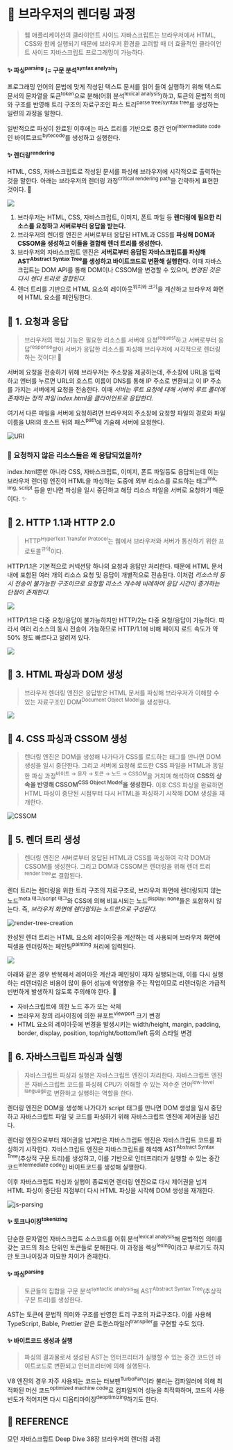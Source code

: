# 🚀 브라우저의 렌더링 과정

> 웹 애플리케이션의 클라이언트 사이드 자바스크립트는 브라우저에서 HTML, CSS와 함께 실행되기 때문에 브라우저 환경을 고려할 때 더 효율적인 클라이언트 사이드 자바스크립트 프로그래밍이 가능하다.

#### ✨ 파싱<sup>parsing</sup> (= 구문 분석<sup>syntax analysis</sup>)

프로그래밍 언어의 문법에 맞게 작성된 텍스트 문서를 읽어 들여 실행하기 위해 텍스트 문서의 문자열을 토큰<sup>token</sup>으로 분해(어휘 분석<sup>lexical analysis</sup>)하고, 토큰의 문법적 의미와 구조를 반영해 트리 구조의 자료구조인 파스 트리<sup>parse tree/syntax tree</sup>를 생성하는 일련의 과정을 말한다.

일반적으로 파싱이 완료된 이후에는 파스 트리를 기반으로 중간 언어<sup>intermediate code</sup>인 바이트코드<sup>bytecode</sup>를 생성하고 실행한다.

#### ✨ 렌더링<sup>rendering</sup>

HTML, CSS, 자바스크립트로 작성된 문서를 파싱해 브라우저에 시각적으로 출력하는 것을 말한다. 아래는 브라우저의 렌더링 과정<sup>critical rendering path</sup>을 간략하게 표현한 것이다. 👀

![](https://velog.velcdn.com/images/pon06188/post/1d189052-65c8-4be3-887c-bfd6a25e82de/image.png)

1. 브라우저는 HTML, CSS, 자바스크립트, 이미지, 폰트 파일 등 **렌더링에 필요한 리소스를 요청하고 서버로부터 응답을 받는다.**
2. 브라우저의 렌더링 엔진은 서버로부터 응답된 HTML과 CSS를 **파싱해 DOM과 CSSOM을 생성하고 이들을 결합해 렌더 트리를 생성한다.**
3. 브라우저의 자바스크립트 엔진은 **서버로부터 응답된 자바스크립트를 파싱해 AST<sup>Abstract Syntax Tree</sup>를 생성하고 바이트코드로 변환해 실행한다.** 이때 자바스크립트는 DOM API를 통해 DOM이나 CSSOM을 변경할 수 있으며, _변경된 것은 다시 렌더 트리로 결합된다._
4. 렌더 트리를 기반으로 HTML 요소의 레이아웃<sup>위치와 크기</sup>을 계산하고 브라우저 화면에 HTML 요소를 페인팅한다.

## 🔎 1. 요청과 응답

> 브라우저의 핵심 기능은 필요한 리소스를 서버에 요청<sup>request</sup>하고 서버로부터 응답<sup>response</sup>받아 서버가 응답한 리소스를 파싱해 브라우저에 시각적으로 렌더링하는 것이다! 👀

서버에 요청을 전송하기 위해 브라우저는 주소창을 제공하는데, 주소창에 URL을 입력하고 엔터를 누르면 URL의 호스트 이름이 DNS를 통해 IP 주소로 변환되고 이 IP 주소를 가지는 서버에게 요청을 전송한다. 이때 _서버는 루트 요청에 대해 서버의 루트 폴더에 존재하는 정적 파일 index.html을 클라이언트로 응답한다._

여기서 다른 파일을 서버에 요청하려면 브라우저의 주소창에 요청할 파일의 경로와 파일 이름을 URI의 호스트 뒤의 패스<sup>path</sup>에 기술해 서버에 요청한다.

![URI](https://velog.velcdn.com/images/gnsdh8616/post/119d6f5c-eb1c-462b-96d8-7fe5358339b4/image.png)

### 🤔 요청하지 않은 리소스들은 왜 응답되었을까?

index.html뿐만 아니라 CSS, 자바스크립트, 이미지, 폰트 파일등도 응답되는데 이는 브라우저 렌더링 엔진이 HTML을 파싱하는 도중에 외부 리소스를 로드하는 태그<sup>link, img, script</sup> 등을 만나면 파싱을 일시 중단하고 해당 리소스 파일을 서버로 요청하기 때문이다. ✨

## 🔎 2. HTTP 1.1과 HTTP 2.0

> HTTP<sup>HyperText Transfer Protocol</sup>는 웹에서 브라우저와 서버가 통신하기 위한 프로토콜<sup>규약</sup>이다.

HTTP/1.1은 기본적으로 커넥션당 하나의 요청과 응답만 처리한다. 때문에 HTML 문서 내에 포함된 여러 개의 리소스 요청 및 응답이 개별적으로 전송된다. 이처럼 _리소스의 동시 전송이 불가능한 구조이므로 요청할 리소스 개수에 비례하여 응답 시간이 증가하는 단점이 존재한다._

![](https://velog.velcdn.com/images/gnsdh8616/post/964033b1-916f-4fa7-b09f-569c4896aa75/image.png)

HTTP/1.1은 다중 요청/응답이 불가능하지만 HTTP/2는 다중 요청/응답이 가능하다. 따라서 여러 리소스의 동시 전송이 가능하므로 HTTP/1.1에 비해 페이지 로드 속도가 약 50% 정도 빠르다고 알려져 있다.

![](https://velog.velcdn.com/images/gnsdh8616/post/e01b8a76-e372-406a-bb43-33064e1f48d6/image.png)

## 🔎 3. HTML 파싱과 DOM 생성

> 브라우저 렌더링 엔진은 응답받은 HTML 문서를 파싱해 브라우저가 이해할 수 있는 자료구조인 DOM<sup>Document Object Model</sup>을 생성한다.

![](https://velog.velcdn.com/images/gnsdh8616/post/39772e8d-8ce3-407d-85ea-5d29da5daa18/image.png)

## 🔎 4. CSS 파싱과 CSSOM 생성

> 렌더링 엔진은 DOM을 생성해 나가다가 CSS를 로드하는 태그를 만나면 DOM 생성을 일시 중단한다. 그리고 서버에 요청해 로드한 CSS 파일을 HTML과 동일한 파싱 과정<sup>바이트 → 문자 → 토큰 → 노드 → CSSOM</sup>을 거치며 해석하여 **CSS의 상속을 반영해 CSSOM<sup>CSS Object Model</sup>을 생성한다.** 이후 CSS 파싱을 완료하면 HTML 파싱이 중단된 시점부터 다시 HTML을 파싱하기 시작해 DOM 생성을 재개한다.

![CSSOM](https://velog.velcdn.com/images/hjthgus777/post/c631d2e1-37d9-4680-9cd4-1fcfe53c47ad/image.png)

## 🔎 5. 렌더 트리 생성

> 렌더링 엔진은 서버로부터 응답된 HTML과 CSS를 파싱하여 각각 DOM과 CSSOM를 생성한다. 그리고 DOM과 CSSOM은 렌더링을 위해 렌더 트리<sup>render tree</sup>로 결합된다.

렌더 트리는 렌더링을 위한 트리 구조의 자료구조로, 브라우저 화면에 렌더링되지 않는 노드<sup>meta 태그/script 태그</sup>와 CSS에 의해 비표시되는 노드<sup>display: none</sup>들은 포함하지 않는다. 즉, _브라우저 화면에 렌더링되는 노드만으로 구성된다._

![render-tree-creation](https://blog.kakaocdn.net/dn/bRSsdC/btrAJ8W5lKl/j1KTvPGdbDkOtjkg9R1210/img.png)

완성된 렌더 트리는 HTML 요소의 레이아웃을 계산하는 데 사용되며 브라우저 화면에 픽셀을 렌더링하는 페인팅<sup>painting</sup> 처리에 입력된다.

![](https://oopy.lazyrockets.com/api/v2/notion/image?src=https%3A%2F%2Fs3-us-west-2.amazonaws.com%2Fsecure.notion-static.com%2Fcf93af54-b391-41ce-be1c-fa7fe6e69af7%2Fpaint.png&blockId=14afe406-3889-43cb-b3cd-38d7a3ab7bc2)

아래와 같은 경우 반복해서 레이아웃 계산과 페인팅이 재차 실행되는데, 이를 다시 실행하는 리렌더링은 비용이 많이 들어 성능에 악영향을 주는 작업이므로 리렌더링은 가급적 빈번하게 발생하지 않도록 주의해야 한다. 🚨

- 자바스크립트에 의한 노드 추가 또는 삭제
- 브라우저 창의 리사이징에 의한 뷰포트<sup>viewport</sup> 크기 변경
- HTML 요소의 레이아웃에 변경을 발생시키는 width/height, margin, padding, border, display, position, top/right/bottom/left 등의 스타일 변경

## 🔎 6. 자바스크립트 파싱과 실행

> 자바스크립트 파싱과 실행은 자바스크립트 엔진이 처리한다. 자바스크립트 엔진은 자바스크립트 코드를 파싱해 CPU가 이해할 수 있는 저수준 언어<sup>low-level language</sup>로 변환하고 실행하는 역할을 한다.

렌더링 엔진은 DOM을 생성해 나가다가 script 태그를 만나면 DOM 생성을 일시 중단하고 자바스크립트 파일 및 코드를 파싱하기 위해 자바스크립트 엔진에 제어권을 넘긴다.

렌더링 엔진으로부터 제어권을 넘겨받은 자바스크립트 엔진은 자바스크립트 코드를 파싱하기 시작한다. 자바스크립트 엔진은 자바스크립트를 해석해 AST<sup>Abstract Syntax Tree</sup>(추상적 구문 트리)를 생성하고, 이를 기반으로 인터프리터가 실행할 수 있는 중간 코드<sup>intermediate code</sup>인 바이트코드를 생성해 실행한다.

이후 자바스크립트 파싱과 실행이 종료되면 렌더링 엔진으로 다시 제어권을 넘겨 HTML 파싱이 중단된 지점부터 다시 HTML 파싱을 시작해 DOM 생성을 재개한다.

![js-parsing](https://velog.velcdn.com/images%2Fkhg04170%2Fpost%2Fe1cb1494-89d1-4529-af48-db6926155f26%2FIMG_C64FD440D0A4-1.jpeg)

#### ✨ 토크나이징<sup>tokenizing</sup>

단순한 문자열인 자바스크립트 소스코드를 어휘 분석<sup>lexical analysis</sup>해 문법적인 의미를 갖는 코드의 최소 단위인 토큰들로 분해한다. 이 과정을 렉싱<sup>lexing</sup>이라고 부르기도 하지만 토크나이징과 미묘한 차이가 존재한다.

#### ✨ 파싱<sup>parsing</sup>

> 토큰들의 집합을 구문 분석<sup>syntactic analysis</sup>해 AST<sup>Abstract Syntax Tree</sup>(추상적 구문 트리)를 생성한다.

AST는 토큰에 문법적 의미와 구조를 반영한 트리 구조의 자료구조다. 이를 사용해 TypeScript, Bable, Prettier 같은 트랜스파일러<sup>transpiler</sup>를 구현할 수도 있다.

#### ✨ 바이트코드 생성과 실행

> 파싱의 결과물로서 생성된 AST는 인터프리터가 실행할 수 있는 중간 코드인 바이트코드로 변환되고 인터프리터에 의해 실행된다.

V8 엔진의 경우 자주 사용되는 코드는 터보팬<sup>TurboFan</sup>이라 불리는 컴파일러에 의해 최적화된 머신 코드<sup>optimized machine code</sup>로 컴파일되어 성능을 최적화하며, 코드의 사용 빈도가 적어지면 다시 디옵티마이징<sup>deoptimizing</sup>하기도 한다.

## 👀 REFERENCE

모던 자바스크립트 Deep Dive 38장 브라우저의 렌더링 과정
